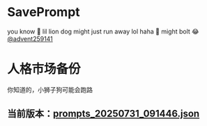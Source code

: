 # SavePrompt
you know 🫠 lil lion dog might just run away lol
haha 🐶 might bolt 😂 [@advent259141](https://github.com/advent259141)

# 人格市场备份
你知道的，小狮子狗可能会跑路

## 当前版本：[prompts_20250731_091446.json](https://github.com/Larch-C/SavePrompt/blob/main/prompts_20250731_091446.json)
